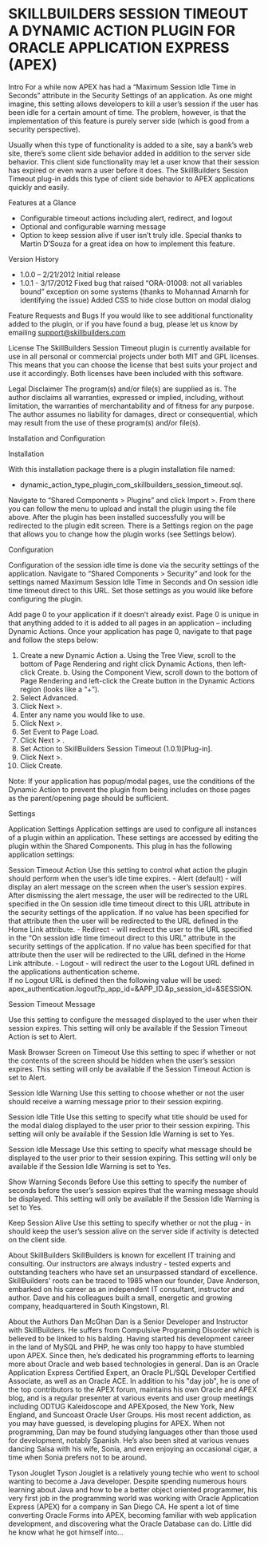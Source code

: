 # SKILLBUILDERS SESSION TIMEOUT A DYNAMIC ACTION PLUGIN FOR ORACLE APPLICATION EXPRESS (APEX)
Intro
For a while now APEX has had a “Maximum Session Idle Time in Seconds” attribute in the Security Settings of an application. As one might imagine, this setting allows developers to kill a user’s session if the user has been idle for a certain amount of time. The problem, however, is that the implementation of this feature is purely server side (which is good from a security perspective).

Usually when this type of functionality is added to a site, say a bank’s web site, there’s some client side behavior added in addition to the server side behavior. This client side functionality may let a user know that their session has expired or even warn a user before it does. The SkillBuilders Session Timeout plug-in adds this type of client side behavior to APEX applications quickly and easily.

Features at a Glance

- Configurable timeout actions including alert, redirect, and logout
- Optional and configurable warning message
- Option to keep session alive if user isn’t truly idle. Special thanks to Martin D’Souza for a great idea on how to implement this feature.

Version History
- 1.0.0 – 2/21/2012 Initial release
- 1.0.1 - 3/17/2012 Fixed bug that raised “ORA-01008: not all variables bound” exception on some systems
                  (thanks to Mohannad Amarnh for identifying the issue)
                  Added CSS to hide close button on modal dialog

Feature Requests and Bugs
If you would like to see additional functionality added to the plugin, or if you have found a bug, please
let us know by emailing support@skillbuilders.com

License
The SkillBuilders Session Timeout plugin is currently available for use in all personal or commercial
projects under both MIT and GPL licenses. This means that you can choose the license that best suits
your project and use it accordingly. Both licenses have been included with this software.


Legal Disclaimer
The program(s) and/or file(s) are supplied as is. The author disclaims all warranties, expressed or
implied, including, without limitation, the warranties of merchantability and of fitness for any purpose.
The author assumes no liability for damages, direct or consequential, which may result from the use of
these program(s) and/or file(s).

Installation and Configuration

Installation

With this installation package there is a plugin installation file named:
 - dynamic_action_type_plugin_com_skillbuilders_session_timeout.sql.

Navigate to “Shared Components > Plugins” and click Import >. From there you can follow the menu to
upload and install the plugin using the file above. After the plugin has been installed successfully you
will be redirected to the plugin edit screen. There is a Settings region on the page that allows you to
change how the plugin works (see Settings below).

Configuration

Configuration of the session idle time is done via the security settings of the application. Navigate to
“Shared Components > Security” and look for the settings named Maximum Session Idle Time in
Seconds and On session idle time timeout direct to this URL. Set those settings as you would like before
configuring the plugin.

Add page 0 to your application if it doesn’t already exist. Page 0 is unique in that anything added to it is
added to all pages in an application – including Dynamic Actions. Once your application has page 0,
navigate to that page and follow the steps below:
1. Create a new Dynamic Action
  a. Using the Tree View, scroll to the bottom of Page Rendering and right click Dynamic Actions, then left-click
     Create.
  b. Using the Component View, scroll down to the bottom of Page Rendering and left-click the Create button in the Dynamic
     Actions region (looks like a “+”).
2. Select Advanced.
3. Click Next >.
4. Enter any name you would like to use.
5. Click Next >.
6. Set Event to Page Load.
7. Click Next > .
8. Set Action to SkillBuilders Session Timeout (1.0.1)[Plug-in].
9. Click Next >.
10. Click Create.

Note: If your application has popup/modal pages, use the conditions of the Dynamic Action to prevent
the plugin from being includes on those pages as the parent/opening page should be sufficient.

Settings

Application Settings
Application settings are used to configure all instances of a plugin within an application. These settings
are accessed by editing the plugin within the Shared Components. This plug in has the following application settings:

Session Timeout Action
Use this setting to control what action the plugin should perform when the user’s idle time expires.
    - Alert (default) - will display an alert message on the screen when the user’s session expires.
      After dismissing the alert message, the user will be redirected to the URL specified in the On
      session idle time timeout direct to this URL attribute in the security settings of the application.
      If no value has been specified for that attribute then the user will be redirected to the URL
      defined in the Home Link attribute.
    - Redirect - will redirect the user to the URL specified in the “On session idle time timeout direct to this URL”
      attribute in the security settings of the application. If no value has been specified for that attribute then the
      user will be redirected to the URL defined in the Home Link attribute.
    - Logout - will redirect the user to the Logout URL defined in the applications authentication scheme.  
      If no Logout URL is defined then the following value will be used:
      apex_authentication.logout?p_app_id=&APP_ID.&p_session_id=&SESSION.

Session Timeout Message

Use this setting to configure the messaged displayed to the user when their session expires. This setting will only be available if the
Session Timeout Action is set to Alert.

Mask Browser Screen on Timeout
Use this setting to spec if whether or not the contents of the screen should be hidden when the user’s session expires. This setting will only be available if the
Session Timeout Action is set to Alert.

Session Idle Warning
Use this setting to choose whether or not the user should receive a warning message prior to their session expiring.

Session Idle Title
Use this setting to specify what title should be used for the modal dialog displayed to the user prior to
their session expiring. This setting will only be available if the Session Idle Warning is set to Yes.

Session Idle Message
Use this setting to specify what message should be displayed to the user prior to their session expiring.
This setting will only be available if the Session Idle Warning is set to Yes.

Show Warning Seconds Before
Use this setting to specify the number of seconds before the user’s session expires that the warning message should be displayed.
This setting will only be available if the Session Idle Warning is set to Yes.

Keep Session Alive
Use this setting to specify whether or not the plug - in should keep the user’s session alive on the server side if activity is detected on the client side.

About SkillBuilders
SkillBuilders is known for excellent IT training and consulting. Our instructors are always industry - tested experts and outstanding teachers who have set an unsurpassed standard of excellence. SkillBuilders' roots can be traced to 1985 when our founder, Dave Anderson, embarked on his career as an independent IT consultant, instructor and author. Dave and his colleagues built a small, energetic and growing company, headquartered in South Kingstown, RI.

About the Authors
Dan McGhan
Dan is a Senior Developer and Instructor with SkillBuilders. He suffers from Compulsive Programing Disorder which is believed to be linked to his balding.
Having started his development career in the land of MySQL and PHP, he was only too happy to have stumbled upon APEX. Since then, he’s dedicated his
programming efforts to learning more about Oracle and web based technologies in general. Dan is an Oracle Application Express Certified Expert, an Oracle PL/SQL Developer Certified Associate, as well as an Oracle ACE. In addition to his "day job", he is one of the top contributors to the APEX forum, maintains his own Oracle and APEX blog, and is a regular presenter at various events and user group meetings including ODTUG Kaleidoscope and APEXposed, the New York, New England, and Suncoast Oracle User Groups. His most recent addiction, as
you may have guessed, is developing plugins for APEX. When not programming, Dan may be found studying languages other than those used for development, notably Spanish. He’s also been sited at various venues dancing Salsa with his wife, Sonia, and even enjoying an occasional cigar, a time when Sonia prefers not to be around.

Tyson Jouglet
Tyson Jouglet is a relatively young techie who went to school wanting to become a Java developer. Despite spending numerous hours learning about Java and how to be a better object oriented programmer, his very first job in the programming world was working with Oracle Application Express (APEX) for a company in San Diego CA. He spent a lot of time converting Oracle Forms into APEX, becoming familiar with web application development, and discovering what the Oracle Database can do. Little did he know what he got himself into...

